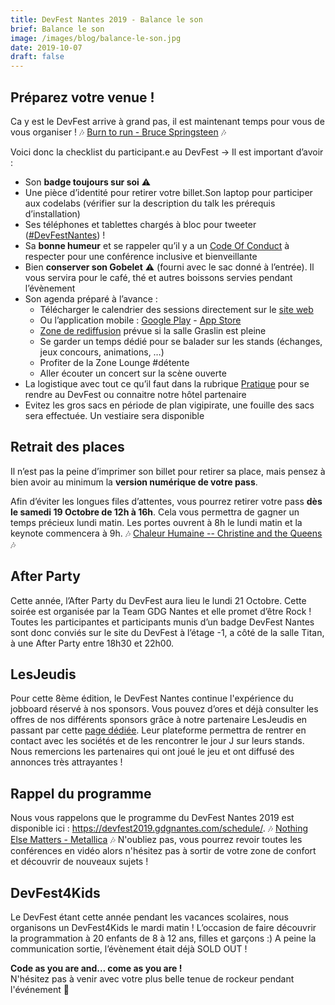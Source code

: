 ```yaml
---
title: DevFest Nantes 2019 - Balance le son
brief: Balance le son
image: /images/blog/balance-le-son.jpg
date: 2019-10-07
draft: false
---
```


## Préparez votre venue !

Ca y est le DevFest arrive à grand pas, il est maintenant temps pour vous de vous organiser ! 🎶 [Burn to run - Bruce Springsteen](https://www.youtube.com/watch?v=IxuThNgl3YA) 🎶

Voici donc la checklist du participant.e au DevFest → Il est important d’avoir :

- Son **badge toujours sur soi** :warning:
- Une pièce d’identité pour retirer votre billet.Son laptop pour participer aux codelabs (vérifier sur la description du talk les prérequis d’installation)
- Ses téléphones et tablettes chargés à bloc pour tweeter ([#DevFestNantes](https://twitter.com/search?q=%23devfestnantes&src=typd)) !
- Sa **bonne humeur** et se rappeler qu’il y a un [Code Of Conduct](https://devfest2019.gdgnantes.com/code-of-conduct/) à respecter pour une conférence inclusive et bienveillante
- Bien **conserver son Gobelet** :warning: (fourni avec le sac donné à l’entrée). Il vous servira pour le café, thé et autres boissons servies pendant l’évènement
- Son agenda préparé à l’avance :
  - Télécharger le calendrier des sessions directement sur le [site web](https://devfest2019.gdgnantes.com/schedule/)
  - Ou l’application mobile : [Google Play](https://play.google.com/store/apps/details?id=io.monkeypatch.mobile.konfetti) - [App Store](https://apps.apple.com/us/app/konfetti/id1480039275?app=itunes)
  - [Zone de rediffusion](https://devfest2019.gdgnantes.com/attending/) prévue si la salle Graslin est pleine
  - Se garder un temps dédié pour se balader sur les stands (échanges, jeux concours, animations, …)
  - Profiter de la Zone Lounge #détente
  - Aller écouter un concert sur la scène ouverte
- La logistique avec tout ce qu’il faut dans la rubrique [Pratique](https://devfest2019.gdgnantes.com/attending/) pour se rendre au DevFest ou connaitre notre hôtel partenaire
- Evitez les gros sacs en période de plan vigipirate, une fouille des sacs sera effectuée. Un vestiaire sera disponible

## Retrait des places

Il n’est pas la peine d’imprimer son billet pour retirer sa place, mais pensez à bien avoir au minimum la **version numérique de votre pass**.

Afin d’éviter les longues files d’attentes, vous pourrez retirer votre pass **dès le samedi 19 Octobre de 12h à 16h**. Cela vous permettra de gagner un temps précieux lundi matin. Les portes ouvrent à 8h le lundi matin et la keynote commencera à 9h. 🎶 [Chaleur Humaine -- Christine and the Queens](https://www.youtube.com/watch?v=FkWVD9w98ok) 🎶

## After Party

Cette année, l’After Party du DevFest aura lieu le lundi 21 Octobre. Cette soirée est organisée par la Team GDG Nantes et elle promet d’être Rock !
Toutes les participantes et participants munis d’un badge DevFest Nantes sont donc conviés sur le site du DevFest à l’étage -1, a côté de la salle Titan, à une After Party entre 18h30 et 22h00.

## LesJeudis

Pour cette 8ème édition, le DevFest Nantes continue l'expérience du jobboard réservé à nos sponsors. Vous pouvez d’ores et déjà consulter les offres de nos différents sponsors grâce à notre partenaire LesJeudis en passant par cette [page dédiée](https://devfest.lesjeudis.com/). Leur plateforme permettra de rentrer en contact avec les sociétés et de les rencontrer le jour J sur leurs stands. Nous remercions les partenaires qui ont joué le jeu et ont diffusé des annonces très attrayantes !

## Rappel du programme

Nous vous rappelons que le programme du DevFest Nantes 2019 est disponible ici : https://devfest2019.gdgnantes.com/schedule/. 🎶 [Nothing Else Matters - Metallica](https://www.youtube.com/watch?v=tAGnKpE4NCI) 🎶
N'oubliez pas, vous pourrez revoir toutes les conférences en vidéo alors n'hésitez pas à sortir de votre zone de confort et découvrir de nouveaux sujets !

## DevFest4Kids

Le DevFest étant cette année pendant les vacances scolaires, nous organisons un DevFest4Kids le mardi matin ! L’occasion de faire découvrir la programmation à 20 enfants de 8 à 12 ans, filles et garçons :)
A peine la communication sortie, l’évènement était déjà SOLD OUT !

**Code as you are and… come as you are !**  
N'hésitez pas à venir avec votre plus belle tenue de rockeur pendant l'événement 🤘
